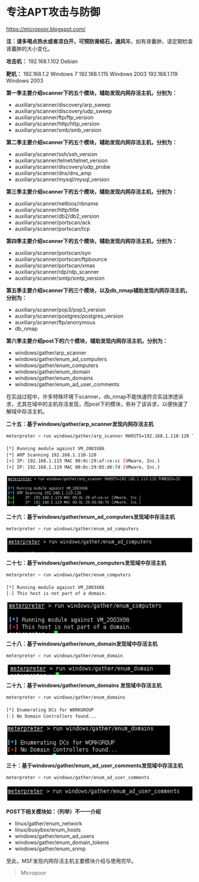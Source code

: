 # 专注APT攻击与防御
https://micropoor.blogspot.com/

**注：**请多喝点热水或者凉白开，可预防**肾结石，通风**等。如有肾囊肿，请定期检查肾囊肿的大小变化。

**攻击机：** 
192.168.1.102 Debian

**靶机：** 
192.168.1.2 Windows 7
192.168.1.115 Windows 2003 
192.168.1.119 Windows 2003

**第一季主要介绍scanner下的五个模块，辅助发现内网存活主机，分别为：**

* auxiliary/scanner/discovery/arp_sweep 
* auxiliary/scanner/discovery/udp_sweep
* auxiliary/scanner/ftp/ftp_version 
* auxiliary/scanner/http/http_version
* auxiliary/scanner/smb/smb_version

**第二季主要介绍scanner下的五个模块，辅助发现内网存活主机，分别为：**
* auxiliary/scanner/ssh/ssh_version 
* auxiliary/scanner/telnet/telnet_version
* auxiliary/scanner/discovery/udp_probe 
* auxiliary/scanner/dns/dns_amp
* auxiliary/scanner/mysql/mysql_version

**第三季主要介绍scanner下的五个模块，辅助发现内网存活主机，分别为：**

* auxiliary/scanner/netbios/nbname 
* auxiliary/scanner/http/title
* auxiliary/scanner/db2/db2_version 
* auxiliary/scanner/portscan/ack
* auxiliary/scanner/portscan/tcp

**第四季主要介绍scanner下的五个模块，辅助发现内网存活主机，分别为：**

* auxiliary/scanner/portscan/syn 
* auxiliary/scanner/portscan/ftpbounce
* auxiliary/scanner/portscan/xmas 
* auxiliary/scanner/rdp/rdp_scanner
* auxiliary/scanner/smtp/smtp_version

**第五季主要介绍scanner下的三个模块，以及db_nmap辅助发现内网存活主机，分别为：**

* auxiliary/scanner/pop3/pop3_version
* auxiliary/scanner/postgres/postgres_version 
* auxiliary/scanner/ftp/anonymous
* db_nmap

**第六季主要介绍post下的六个模块，辅助发现内网存活主机，分别为：**

* windows/gather/arp_scanner 
* windows/gather/enum_ad_computers
* windows/gather/enum_computers 
* windows/gather/enum_domain
* windows/gather/enum_domains 
* windows/gather/enum_ad_user_comments

在实战过程中，许多特殊环境下scanner，db_nmap不能快速符合实战渗透诉求，尤其在域中的主机存活发现，而post下的模块，弥补了该诉求，以便快速了解域中存活主机。

**二十五：基于windows/gather/arp_scanner发现内网存活主机**
```bash
meterpreter > run windows/gather/arp_scanner RHOSTS=192.168.1.110‐120 THREADS=20

[*] Running module against VM_2003X86
[*] ARP Scanning 192.168.1.110‐120
[+] IP: 192.168.1.115 MAC 00:0c:29:af:ce:cc (VMware, Inc.)
[+] IP: 192.168.1.119 MAC 00:0c:29:85:d6:7d (VMware, Inc.)
```

![](media/21a718cf4696c8d5f2290c93327dd924.jpg)

**二十六：基于windows/gather/enum_ad_computers发现域中存活主机**
```bash
meterpreter > run windows/gather/enum_ad_computers
```
![](media/388af809ba44b622b6a64de97dd44fbc.jpg)

**二十七：基于windows/gather/enum_computers发现域中存活主机**
```bash
meterpreter > run windows/gather/enum_computers 

[*] Running module against VM_2003X86
[‐] This host is not part of a domain.
```
![](media/464039145a91d47df09c1e64b4155a8b.jpg)

**二十八：基于windows/gather/enum_domain发现域中存活主机**
```bash
meterpreter > run windows/gather/enum_domain
```
![](media/55a665ab66de46215d6f6f7c2c4f35b9.jpg)

**二十九：基于windows/gather/enum_domains 发现域中存活主机**
```bash
meterpreter > run windows/gather/enum_domains 

[*] Enumerating DCs for WORKGROUP
[‐] No Domain Controllers found...
```
![](media/2169c37a25c37ef453d7c14a9b1d865a.jpg)

**三十：基于windows/gather/enum_ad_user_comments发现域中存活主机**
```bash
meterpreter > run windows/gather/enum_ad_user_comments
```
![](media/daedf801fde98f563d15553d382f81bd.jpg)

**POST下相关模块如：（列举）不一一介绍**

* linux/gather/enum_network
* linux/busybox/enum_hosts
* windows/gather/enum_ad_users
* windows/gather/enum_domain_tokens
* windows/gather/enum_snmp

至此，MSF发现内网存活主机主要模块介绍与使用完毕。

>   Micropoor
